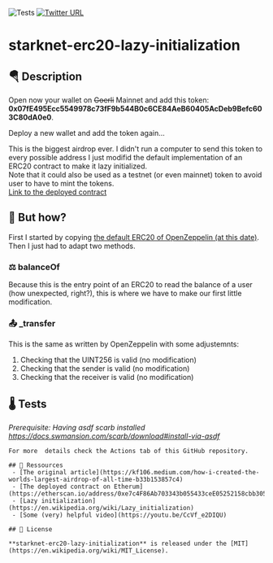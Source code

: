 ![Tests](https://github.com/gaetbout/starknet-erc20-lazy-initialization/actions/workflows/tests.yml/badge.svg)  [![Twitter URL](https://twitter.com/ornl_btc?t=K2WpNCxUa8CV5FX2Y8pTqQ&s=09)]([https://twitter.com/gaetbout](https://twitter.com/ornl_btc?t=K2WpNCxUa8CV5FX2Y8pTqQ&s=09))

# starknet-erc20-lazy-initialization
## 🪂 Description
Open now your wallet on ~~Goerli~~ Mainnet and add this token:  
**0x07fE495Ecc5549978c73fF9b544B0c6CE84AeB60405AcDeb9Befc603C80dA0e0**.  

Deploy a new wallet and add the token again... 

  
This is the biggest airdrop ever. 
I didn't run a computer to send this token to every possible address I just modifid the default implementation of an ERC20 contract to make it lazy initialized.  
Note that it could also be used as a testnet (or even mainnet) token to avoid user to have to mint the tokens.  
[Link to the deployed contract](https://starkscan.co/contract/0x07fE495Ecc5549978c73fF9b544B0c6CE84AeB60405AcDeb9Befc603C80dA0e0)  

## 🤔 But how?
First I started by copying [the default ERC20 of OpenZeppelin (at this date)](https://github.com/OpenZeppelin/cairo-contracts/blob/cairo-1/src/openzeppelin/token/erc20.cairo). Then I just had to adapt two methods.  

### ⚖️ balanceOf
Because this is the entry point of an ERC20 to read the balance of a user (how unexpected, right?), this is where we have to make our first little modification.  

 
### 📤 _transfer

This is the same as written by OpenZeppelin with some adjustemnts:  
 1. Checking that the UINT256 is valid (no modification)
 2. Checking that the sender is valid (no modification)
 3. Checking that the receiver is valid (no modification)


## 🌡️ Tests

*Prerequisite: Having asdf scarb installed https://docs.swmansion.com/scarb/download#install-via-asdf*  

```  
For more  details check the Actions tab of this GitHub repository. 

## 📖 Ressources
 - [The original article](https://kf106.medium.com/how-i-created-the-worlds-largest-airdrop-of-all-time-b33b153857c4)
 - [The deployed contract on Etherum](https://etherscan.io/address/0xe7c4F86Ab703343b055433ceE05252158cbb305B#code)
 - [Lazy initialization](https://en.wikipedia.org/wiki/Lazy_initialization)
 - [Some (very) helpful video](https://youtu.be/CcVf_e2DIQU)

## 📄 License

**starknet-erc20-lazy-initialization** is released under the [MIT](https://en.wikipedia.org/wiki/MIT_License).




